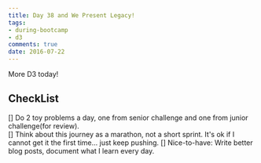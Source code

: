 ```yaml
---
title: Day 38 and We Present Legacy!
tags: 
- during-bootcamp
- d3
comments: true
date: 2016-07-22
---
```


More D3 today!

CheckList
-----------

[] Do 2 toy problems a day, one from senior challenge and one from junior challenge(for review).  
[] Think about this journey as a marathon, not a short sprint. It's ok if I cannot get it the first time... just keep pushing.
[] Nice-to-have: Write better blog posts, document what I learn every day.







